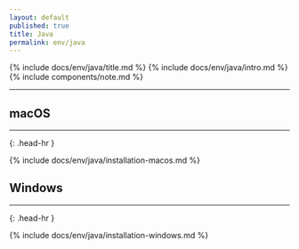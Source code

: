 ```yaml
---
layout: default
published: true
title: Java
permalink: env/java
---
```


{% include docs/env/java/title.md %}
{% include docs/env/java/intro.md %}
{% include components/note.md %}

---

## macOS
<hr>{: .head-hr }

{% include docs/env/java/installation-macos.md %}

## Windows
<hr>{: .head-hr }

{% include docs/env/java/installation-windows.md %}
